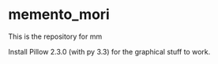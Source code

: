 memento_mori
============

This is the repository for mm

Install Pillow 2.3.0 (with py 3.3) for the graphical stuff to work.
